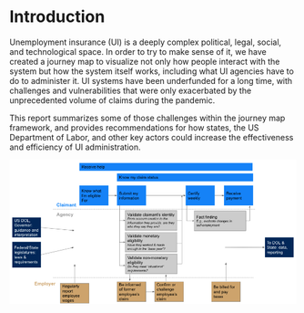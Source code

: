 # Introduction

Unemployment insurance \(UI\) is a deeply complex political, legal, social, and technological space. In order to try to make sense of it, we have created a journey map to visualize not only how people interact with the system but how the system itself works, including what UI agencies have to do to administer it. UI systems have been underfunded for a long time, with challenges and vulnerabilities that were only exacerbated by the unprecedented volume of claims during the pandemic. 

This report summarizes some of those challenges within the journey map framework, and provides recommendations for how states, the US Department of Labor, and other key actors could increase the effectiveness and efficiency of UI administration. 

![Diagram of key tasks done by claimant, agency, and employer over the course of a UI claim \(and how they interact with other government entities\)](../../.gitbook/assets/screen-shot-2021-04-17-at-12.39.36-pm.png)



